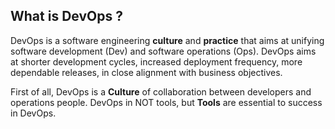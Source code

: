 ## What is DevOps ?

DevOps is a software engineering **culture** and **practice** that aims at unifying software development (Dev) and software operations (Ops).
DevOps aims at shorter development cycles, increased deployment frequency, more dependable releases, in close alignment with business objectives.

First of all, DevOps is a **Culture** of collaboration between developers and operations people. DevOps in NOT tools, but **Tools** are essential to success in DevOps.
